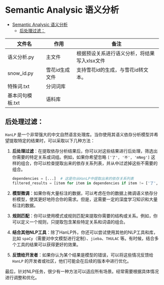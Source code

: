 # Semantic Analysic 语义分析

- [Semantic Analysic 语义分析](#semantic-analysic-语义分析)
  - [后处理过滤：](#后处理过滤)

文件名|作用|备注
---|---|---
语义分析.py | 主文件 | 根据预设关系进行语义分析，将结果写入xlsx文件
snow_id.py | 雪花id生成文件 | 支持雪花id的生成，与雪花id转文本。
特殊词.txt | 分词词库 | 
基本问句模板.txt | 语料库 | 

## 后处理过滤：

`HanLP` 是一个非常强大的中文自然语言处理库。当你使用其语义依存分析模型并希望提取特定的结果时，可以采取以下几种方法：

1. **后处理过滤**：在提取依存分析结果后，你可以对这些结果进行后处理，筛选出你需要的特定关系或词组。例如，如果你希望忽略 `['了', '不', 'mNeg']` 这样的组合，你可以检查提取出来的依存关系列表，并从中过滤掉这些不需要的组合。

   ```python
   dependencies = [...]  # 这是你从HanLP中提取出来的依存关系列表
   filtered_results = [item for item in dependencies if item != ['了', '不', 'mNeg']]
   ```

2. **模型微调**：如果你有大量标注的数据，可以考虑在你的数据上微调语义依存分析模型，使其更好地符合你的需求。但是，这需要一定的深度学习知识和大量标注的数据。

3. **规则匹配**：你可以使用模式或规则匹配来提取你需要的结构或关系。例如，你可以定义一个规则，只提取包含某些特定关系和词语的组合。

4. **结合其他NLP工具**：除了HanLP外，你还可以尝试使用其他的NLP工具和库，比如 `spaCy`（需要对中文模型进行定制）、`jieba`、`THULAC` 等。有时候，结合多个工具的结果可以获得更好的效果。

5. **反馈给开发者**：如果你认为某个结果是模型的错误，可以将这些情况反馈给 `HanLP` 的开发者或社区，他们可能会在后续的版本中进行优化。

最后，针对NLP任务，很少有一种方法可以适应所有场景。经常需要根据具体情况进行调整和优化。